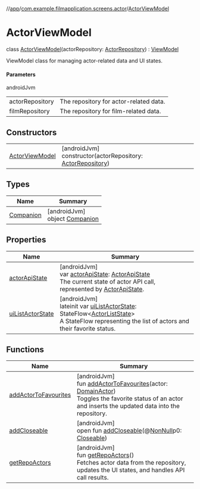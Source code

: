 //[app](../../../index.md)/[com.example.filmapplication.screens.actor](../index.md)/[ActorViewModel](index.md)

# ActorViewModel

class [ActorViewModel](index.md)(actorRepository: [ActorRepository](../../com.example.filmapplication.repository/-actor-repository/index.md)) : [ViewModel](https://developer.android.com/reference/kotlin/androidx/lifecycle/ViewModel.html)

ViewModel class for managing actor-related data and UI states.

#### Parameters

androidJvm

| | |
|---|---|
| actorRepository | The repository for actor-related data. |
| filmRepository | The repository for film-related data. |

## Constructors

| | |
|---|---|
| [ActorViewModel](-actor-view-model.md) | [androidJvm]<br>constructor(actorRepository: [ActorRepository](../../com.example.filmapplication.repository/-actor-repository/index.md)) |

## Types

| Name | Summary |
|---|---|
| [Companion](-companion/index.md) | [androidJvm]<br>object [Companion](-companion/index.md) |

## Properties

| Name | Summary |
|---|---|
| [actorApiState](actor-api-state.md) | [androidJvm]<br>var [actorApiState](actor-api-state.md): [ActorApiState](../-actor-api-state/index.md)<br>The current state of actor API call, represented by [ActorApiState](../-actor-api-state/index.md). |
| [uiListActorState](ui-list-actor-state.md) | [androidJvm]<br>lateinit var [uiListActorState](ui-list-actor-state.md): StateFlow&lt;[ActorListState](../-actor-list-state/index.md)&gt;<br>A StateFlow representing the list of actors and their favorite status. |

## Functions

| Name | Summary |
|---|---|
| [addActorToFavourites](add-actor-to-favourites.md) | [androidJvm]<br>fun [addActorToFavourites](add-actor-to-favourites.md)(actor: [DomainActor](../../com.example.filmapplication.domain/-domain-actor/index.md))<br>Toggles the favorite status of an actor and inserts the updated data into the repository. |
| [addCloseable](../../com.example.filmapplication.screens.serie/-serie-view-model/index.md#264516373%2FFunctions%2F-912451524) | [androidJvm]<br>open fun [addCloseable](../../com.example.filmapplication.screens.serie/-serie-view-model/index.md#264516373%2FFunctions%2F-912451524)(@[NonNull](https://developer.android.com/reference/kotlin/androidx/annotation/NonNull.html)p0: [Closeable](https://developer.android.com/reference/kotlin/java/io/Closeable.html)) |
| [getRepoActors](get-repo-actors.md) | [androidJvm]<br>fun [getRepoActors](get-repo-actors.md)()<br>Fetches actor data from the repository, updates the UI states, and handles API call results. |
